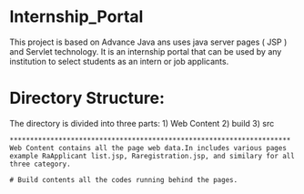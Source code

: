 Internship_Portal
=================

This project is based on Advance Java ans uses java server pages ( JSP ) and Servlet technology.
It is an internship portal that can be used by any institution to select students as an intern or job applicants.

Directory Structure:
====================
The directory is divided into three parts:
	1) Web Content
	2) build
	3) src

	*********************************************************************
	Web Content contains all the page web data.In includes various pages
	example RaApplicant list.jsp, Raregistration.jsp, and similary for all three category.

	# Build contents all the codes running behind the pages.
	
